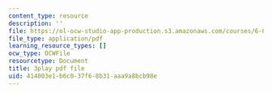 ```yaml
---
content_type: resource
description: ''
file: https://ol-ocw-studio-app-production.s3.amazonaws.com/courses/6-042j-mathematics-for-computer-science-spring-2015/414003e1b6c037f68b31aaa9a8bcb98e_vzpFQ3uNyPo.pdf
file_type: application/pdf
learning_resource_types: []
ocw_type: OCWFile
resourcetype: Document
title: 3play pdf file
uid: 414003e1-b6c0-37f6-8b31-aaa9a8bcb98e
---
```

